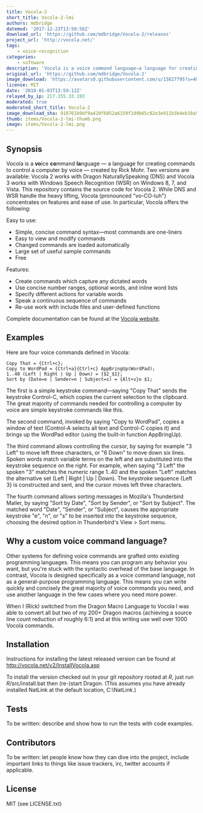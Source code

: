 ```yaml
---
title: Vocola-2
short_title: Vocola-2-lmi
authors: mdbridge
datemod: '2017-12-23T13:50:56Z'
download_url: 'https://github.com/mdbridge/Vocola-2/releases'
project_url: 'http://vocola.net/'
tags:
    - voice-recognition
categories:
    - software
description: 'Vocola is a voice command language―a language for creating commands to control a computer by voice. Vocola 2 is the version that works with Dragon NaturallySpeaking.'
original_url: 'https://github.com/mdbridge/Vocola-2'
image_download: 'https://avatars0.githubusercontent.com/u/15827795?s=40&v=4'
license: MIT
date: '2018-01-03T13:59:12Z'
relayed_by_ip: 217.155.33.193
moderated: true
moderated_short_title: Vocola-2
image_download_sha: 918761b9df9a420f6052a6159f2d9b65c82e3e911b3b4eb18a59aa39301342fa
thumb: items/Vocola-2-lmi-thumb.png
image: items/Vocola-2-lmi.png
---
```

## Synopsis

Vocola is a **vo**ice **co**mmand **la**nguage — a language for
creating commands to control a computer by voice — created by Rick
Mohr.  Two versions are available: Vocola 2 works with Dragon
NaturallySpeaking (DNS) and Vocola 3 works with Windows Speech
Recognition (WSR) on Windows 8, 7, and Vista.  This repository contains
the source code for Vocola 2.  While DNS and WSR handle the heavy
lifting, Vocola (pronounced &quot;vo-CO-luh&quot;) concentrates on features and
ease of use.  In particular, Vocola offers the following:

Easy to use:

* Simple, concise command syntax—most commands are one-liners
* Easy to view and modify commands
* Changed commands are loaded automatically
* Large set of useful sample commands
* Free

Features:

* Create commands which capture any dictated words
* Use concise number ranges, optional words, and inline word lists
* Specify different actions for variable words
* Speak a continuous sequence of commands
* Re-use work with include files and user-defined functions

Complete documentation can be found at the <a href="http://vocola.net/">Vocola website</a>.


## Examples

Here are four voice commands defined in Vocola:

    Copy That = {Ctrl+c};
    Copy to WordPad = {Ctrl+a}{Ctrl+c} AppBringUp(WordPad);
    1..40 (Left | Right | Up | Down) = {$2_$1};
    Sort by (Date=e | Sender=n | Subject=s) = {Alt+v}o $1;

The first is a simple keystroke command—saying &quot;Copy That&quot; sends the
keystroke Control-C, which copies the current selection to the
clipboard.  The great majority of commands needed for controlling a
computer by voice are simple keystroke commands like this.

The second command, invoked by saying &quot;Copy to WordPad&quot;, copies a window
of text (Control-A selects all text and Control-C copies it) and brings
up the WordPad editor (using the built-in function AppBringUp).

The third command allows controlling the cursor, by saying for example
&quot;3 Left&quot; to move left three characters, or &quot;6 Down&quot; to move down six
lines.  Spoken words match variable terms on the left and are
substituted into the keystroke sequence on the right.  For example, when
saying &quot;3 Left&quot; the spoken &quot;3&quot; matches the numeric range 1..40 and the
spoken &quot;Left&quot; matches the alternative set (Left | Right | Up | Down).
The keystroke sequence {Left 3} is constructed and sent, and the cursor
moves left three characters.

The fourth command allows sorting messages in Mozilla's Thunderbird
Mailer, by saying &quot;Sort by Date&quot;, &quot;Sort by Sender&quot;, or &quot;Sort by
Subject&quot;.  The matched word &quot;Date&quot;, &quot;Sender&quot;, or &quot;Subject&quot;, causes the
appropriate keystroke &quot;e&quot;, &quot;n&quot;, or &quot;s&quot; to be inserted into the keystroke
sequence, choosing the desired option in Thunderbird's View &gt; Sort menu.


## Why a custom voice command language?

Other systems for defining voice commands are grafted onto existing
programming languages.  This means you can program any behavior you
want, but you're stuck with the syntactic overhead of the base language.
In contrast, Vocola is designed specifically as a voice command
language, not as a general-purpose programming language.  This means you
can write quickly and concisely the great majority of voice commands you
need, and use another language in the few cases where you need more
power.

When I (Rick) switched from the Dragon Macro Language to Vocola I was
able to convert all but two of my 200+ Dragon macros (achieving a source
line count reduction of roughly 6:1) and at this writing use well over
1000 Vocola commands.


## Installation

Instructions for installing the latest released version can be found at
http://vocola.net/v2/InstallVocola.asp

To install the version checked out in your git repository rooted at *R*,
just run *R*/src/install.bat then (re-)start Dragon.  (This assumes you
have already installed NatLink at the default location, C:\NatLink.)


## Tests

To be written: describe and show how to run the tests with code
examples.


## Contributors

To be written: let people know how they can dive into the project,
include important links to things like issue trackers, irc, twitter
accounts if applicable.


## License

MIT (see LICENSE.txt)
